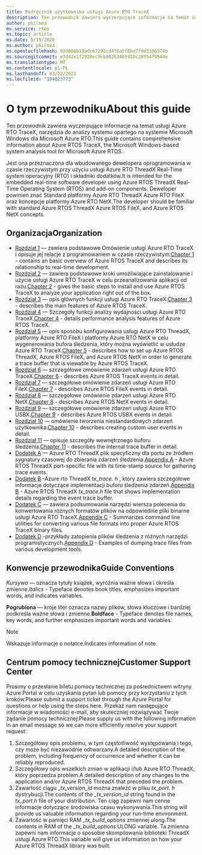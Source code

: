 ```yaml
---
title: Podręcznik użytkownika usługi Azure RTO TraceX
description: Ten przewodnik zawiera wyczerpujące informacje na temat usługi Azure RTO TraceX, narzędzia do analizy systemu opartego na systemie Microsoft Windows firmy Microsoft.
author: philmea
ms.service: rtos
ms.topic: article
ms.date: 5/19/2020
ms.author: philmea
ms.openlocfilehash: 92d886b19a0c67292cd4f6a5f8bd7f9d3106374b
ms.sourcegitcommit: e3d42e1f2920ec9cb002634b542bc20754f9544e
ms.translationtype: MT
ms.contentlocale: pl-PL
ms.lasthandoff: 03/22/2021
ms.locfileid: "104823773"
---
```

# <a name="about-this-guide"></a><span data-ttu-id="c62bb-103">O tym przewodniku</span><span class="sxs-lookup"><span data-stu-id="c62bb-103">About this guide</span></span>

<span data-ttu-id="c62bb-104">Ten przewodnik zawiera wyczerpujące informacje na temat usługi Azure RTO TraceX, narzędzia do analizy systemu opartego na systemie Microsoft Windows dla Microsoft Azure RTO.</span><span class="sxs-lookup"><span data-stu-id="c62bb-104">This guide contains comprehensive information about Azure RTOS TraceX, the Microsoft Windows-based system analysis tool for Microsoft Azure RTOS.</span></span>

<span data-ttu-id="c62bb-105">Jest ona przeznaczona dla wbudowanego dewelopera oprogramowania w czasie rzeczywistym przy użyciu usługi Azure RTO ThreadX Real-Time system operacyjny (RTO) i składniki dodatków.</span><span class="sxs-lookup"><span data-stu-id="c62bb-105">It is intended for the embedded real-time software developer using Azure RTOS ThreadX Real-Time Operating System (RTOS) and add-on components.</span></span> <span data-ttu-id="c62bb-106">Deweloper powinien znać Standard platformy Azure RTO ThreadX Azure RTO FileX oraz koncepcje platformy Azure RTO NetX.</span><span class="sxs-lookup"><span data-stu-id="c62bb-106">The developer should be familiar with standard Azure RTOS ThreadX Azure RTOS FileX, and Azure RTOS NetX concepts.</span></span>

## <a name="organization"></a><span data-ttu-id="c62bb-107">Organizacja</span><span class="sxs-lookup"><span data-stu-id="c62bb-107">Organization</span></span>

- <span data-ttu-id="c62bb-108">[Rozdział 1](chapter1.md) — zawiera podstawowe Omówienie usługi Azure RTO TraceX i opisuje jej relacje z programowaniem w czasie rzeczywistym.</span><span class="sxs-lookup"><span data-stu-id="c62bb-108">[Chapter 1](chapter1.md) - contains an basic overview of Azure RTOS TraceX and describes its relationship to real-time development.</span></span>
- <span data-ttu-id="c62bb-109">[Rozdział 2](chapter2.md) — zawiera podstawowe kroki umożliwiające zainstalowanie i użycie usługi Azure RTO TraceX w celu przeanalizowania aplikacji od razu.</span><span class="sxs-lookup"><span data-stu-id="c62bb-109">[Chapter 2](chapter2.md) - gives the basic steps to install and use Azure RTOS TraceX to analyze your application right out of the box.</span></span>
- <span data-ttu-id="c62bb-110">[Rozdział 3](chapter3.md) — opis głównych funkcji usługi Azure RTO TraceX.</span><span class="sxs-lookup"><span data-stu-id="c62bb-110">[Chapter 3](chapter3.md) - describes the main features of Azure RTOS TraceX.</span></span>
- <span data-ttu-id="c62bb-111">[Rozdział 4](chapter4.md) — Szczegóły funkcji analizy wydajności usługi Azure RTO TraceX.</span><span class="sxs-lookup"><span data-stu-id="c62bb-111">[Chapter 4](chapter4.md) - details performance analysis features of Azure RTOS TraceX.</span></span>
- <span data-ttu-id="c62bb-112">[Rozdział 5](chapter5.md) — opis sposobu konfigurowania usługi Azure RTO ThreadX, platformy Azure RTO FileX i platformy Azure RTO NetX w celu wygenerowania bufora śledzenia, który można wyświetlić w usłudze Azure RTO TraceX.</span><span class="sxs-lookup"><span data-stu-id="c62bb-112">[Chapter 5](chapter5.md) - describes how to set up Azure RTOS ThreadX, Azure RTOS FileX, and Azure RTOS NetX in order to generate a trace buffer that is viewable by Azure RTOS TraceX.</span></span>
- <span data-ttu-id="c62bb-113">[Rozdział 6](chapter6.md) — szczegółowe omówienie zdarzeń usługi Azure RTO TraceX.</span><span class="sxs-lookup"><span data-stu-id="c62bb-113">[Chapter 6](chapter6.md) - describes Azure RTOS TraceX events in detail.</span></span>
- <span data-ttu-id="c62bb-114">[Rozdział 7](chapter7.md) — szczegółowe omówienie zdarzeń usługi Azure RTO FileX.</span><span class="sxs-lookup"><span data-stu-id="c62bb-114">[Chapter 7](chapter7.md) - describes Azure RTOS FileX events in detail.</span></span>
- <span data-ttu-id="c62bb-115">[Rozdział 8](chapter8.md) — szczegółowe omówienie zdarzeń usługi Azure RTO NetX.</span><span class="sxs-lookup"><span data-stu-id="c62bb-115">[Chapter 8](chapter8.md) - describes Azure RTOS NetX events in detail.</span></span>
- <span data-ttu-id="c62bb-116">[Rozdział 9](chapter9.md) — szczegółowe omówienie zdarzeń usługi Azure RTO USBX.</span><span class="sxs-lookup"><span data-stu-id="c62bb-116">[Chapter 9](chapter9.md) - describes Azure RTOS USBX events in detail.</span></span>
- <span data-ttu-id="c62bb-117">[Rozdział 10](chapter10.md) — omówienie tworzenia niestandardowych zdarzeń użytkownika.</span><span class="sxs-lookup"><span data-stu-id="c62bb-117">[Chapter 10](chapter10.md) - describes creating custom user events in detail.</span></span>
- <span data-ttu-id="c62bb-118">[Rozdział 11](chapter11.md) — opisuje szczegóły wewnętrznego buforu śledzenia.</span><span class="sxs-lookup"><span data-stu-id="c62bb-118">[Chapter 11](chapter11.md) - describes the internal trace buffer in detail.</span></span>
- <span data-ttu-id="c62bb-119">[Dodatek A](appendix-a.md) — Azure RTO ThreadX plik specyficzny dla portu ze źródłem sygnatury czasowej do zbierania zdarzeń śledzenia.</span><span class="sxs-lookup"><span data-stu-id="c62bb-119">[Appendix A](appendix-a.md) - Azure RTOS ThreadX port-specific file with its time-stamp source for gathering trace events.</span></span>
- <span data-ttu-id="c62bb-120">[Dodatek B](appendix-b.md) -Azure rto ThreadX *tx_trace. h* , który zawiera szczegółowe informacje dotyczące implementacji buforu śledzenia zdarzeń.</span><span class="sxs-lookup"><span data-stu-id="c62bb-120">[Appendix B](appendix-b.md) - Azure RTOS ThreadX *tx_trace.h* file that shows implementation details regarding the event trace buffer.</span></span>
- <span data-ttu-id="c62bb-121">[Dodatek C](appendix-c.md) — zawiera podsumowanie narzędzi wiersza polecenia do konwertowania różnych formatów plików na odpowiednie pliki binarne usługi Azure RTO TraceX.</span><span class="sxs-lookup"><span data-stu-id="c62bb-121">[Appendix C](appendix-c.md) - Summarizes command line utilities for converting various file formats into proper Azure RTOS TraceX binary files.</span></span>
- <span data-ttu-id="c62bb-122">[Dodatek D](appendix-d.md) -przykłady zatopienia plików śledzenia z różnych narzędzi programistycznych.</span><span class="sxs-lookup"><span data-stu-id="c62bb-122">[Appendix D](appendix-d.md) - Examples of dumping trace files from various development tools.</span></span>

## <a name="guide-conventions"></a><span data-ttu-id="c62bb-123">Konwencje przewodnika</span><span class="sxs-lookup"><span data-stu-id="c62bb-123">Guide Conventions</span></span>

<span data-ttu-id="c62bb-124">*Kursywa* — oznacza tytuły książek, wyróżnia ważne słowa i określa zmienne.</span><span class="sxs-lookup"><span data-stu-id="c62bb-124">*Italics* - Typeface denotes book titles, emphasizes important words, and indicates variables.</span></span>

<span data-ttu-id="c62bb-125">**Pogrubiona** — kroje liter oznacza nazwy plików, słowa kluczowe i bardziej podkreśla ważne słowa i zmienne.</span><span class="sxs-lookup"><span data-stu-id="c62bb-125">**Boldface** - Typeface denotes file names, key words, and further emphasizes important words and variables.</span></span>

> [!NOTE]
> <span data-ttu-id="c62bb-126">Wskazuje informacje o notatce.</span><span class="sxs-lookup"><span data-stu-id="c62bb-126">Indicates information of note.</span></span>

## <a name="customer-support-center"></a><span data-ttu-id="c62bb-127">Centrum pomocy technicznej</span><span class="sxs-lookup"><span data-stu-id="c62bb-127">Customer Support Center</span></span>

<span data-ttu-id="c62bb-128">Prosimy o przesłanie biletu pomocy technicznej za pośrednictwem witryny Azure Portal w celu uzyskania pytań lub pomocy przy korzystaniu z tych kroków.</span><span class="sxs-lookup"><span data-stu-id="c62bb-128">Please submit a support ticket through the Azure Portal for questions or help using the steps here.</span></span> <span data-ttu-id="c62bb-129">Przekaż nam następujące informacje w wiadomości e-mail, aby skuteczniej rozwiązywać Twoje żądanie pomocy technicznej:</span><span class="sxs-lookup"><span data-stu-id="c62bb-129">Please supply us with the following information in an email message so we can more efficiently resolve your support request:</span></span>

1. <span data-ttu-id="c62bb-130">Szczegółowy opis problemu, w tym częstotliwość występowania i tego, czy może być niezawodnie odtwarzany.</span><span class="sxs-lookup"><span data-stu-id="c62bb-130">A detailed description of the problem, including frequency of occurrence and whether it can be reliably reproduced.</span></span>
2. <span data-ttu-id="c62bb-131">Szczegółowy opis wszelkich zmian w aplikacji i/lub Azure RTO ThreadX, który poprzedza problem.</span><span class="sxs-lookup"><span data-stu-id="c62bb-131">A detailed description of any changes to the application and/or Azure RTOS ThreadX that preceded the problem.</span></span>
3. <span data-ttu-id="c62bb-132">Zawartość ciągu *_tx_version_id* można znaleźć w pliku *tx_port. h* dystrybucji.</span><span class="sxs-lookup"><span data-stu-id="c62bb-132">The contents of the *_tx_version_id* string found in the *tx_port.h* file of your distribution.</span></span> <span data-ttu-id="c62bb-133">Ten ciąg zapewni nam cenne informacje dotyczące środowiska czasu wykonywania.</span><span class="sxs-lookup"><span data-stu-id="c62bb-133">This string will provide us valuable information regarding your run-time environment.</span></span>
4. <span data-ttu-id="c62bb-134">Zawartość w pamięci RAM *_tx_build_options* zmiennej ulong.</span><span class="sxs-lookup"><span data-stu-id="c62bb-134">The contents in RAM of the *_tx_build_options* ULONG variable.</span></span> <span data-ttu-id="c62bb-135">Ta zmienna zapewni nam informacje o sposobie skompilowania biblioteki ThreadX usługi Azure RTO.</span><span class="sxs-lookup"><span data-stu-id="c62bb-135">This variable will give us information on how your Azure RTOS ThreadX library was built.</span></span>
